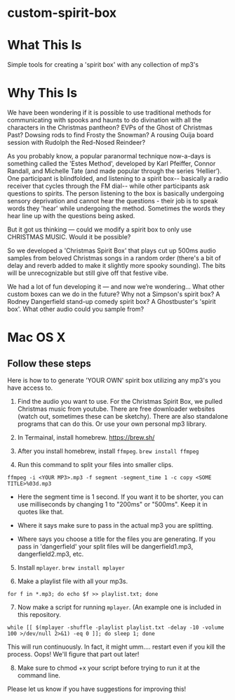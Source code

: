 # custom-spirit-box

# What This Is

Simple tools for creating a 'spirit box' with any collection of mp3's

# Why This Is

We have been wondering if it is possible to use traditional methods for communicating with spooks and haunts to do divination with all the characters in the Christmas pantheon? EVPs of the Ghost of Christmas Past? Dowsing rods to find Frosty the Snowman? A rousing Ouija board session with Rudolph the Red-Nosed Reindeer?

As you probably know, a popular paranormal technique now-a-days is something called the 'Estes Method', developed by Karl Pfeiffer, Connor Randall, and Michelle Tate (and made popular through the series ‘Hellier’). One participant is blindfolded, and listening to a spirit box-- basically a radio receiver that cycles through the FM dial-- while other participants ask questions to spirits. The person listening to the box is basically undergoing sensory deprivation and cannot hear the questions - their job is to speak words they 'hear' while undergoing the method. Sometimes the words they hear line up with the questions being asked.

But it got us thinking — could we modify a spirit box to only use CHRISTMAS MUSIC. Would it be possible?

So we developed a 'Christmas Spirit Box' that plays cut up 500ms audio samples from beloved Christmas songs in a random order (there's a bit of delay and reverb added to make it slightly more spooky sounding). The bits will be unrecognizable but still give off that festive vibe. 

We had a lot of fun developing it — and now we’re wondering… 
What other custom boxes can we do in the future?
Why not a Simpson's spirit box? A Rodney Dangerfield stand-up comedy spirit box? A Ghostbuster's 'spirit box'. 
What other audio could you sample from? 

# Mac OS X

## Follow these steps

Here is how to to generate 'YOUR OWN' spirit box utilizing any mp3's you have access to.

1. Find the audio you want to use. For the Christmas Spirit Box, we pulled Christmas music from youtube. There are free downloader websites (watch out, sometimes these can be sketchy). There are also standalone programs that can do this. Or use your own personal mp3 library. 

2. In Termainal, install homebrew. https://brew.sh/

3. After you install homebrew, install `ffmpeg`. `brew install ffmpeg`

4. Run this command to split your files into smaller clips.
 
 `ffmpeg -i <YOUR MP3>.mp3 -f segment -segment_time 1 -c copy <SOME TITLE>%03d.mp3`
 
 - Here the segment time is 1 second. If you want it to be shorter, you can use milliseconds by changing 1 to "200ms" or "500ms". Keep it in quotes like that.
 
 - Where it says <YOUR MP3> make sure to pass in the actual mp3 you are splitting.
 
 - Where says <SOME TITLE> you choose a title for the files you are generating. If you pass in 'dangerfield' your split files will be dangerfield1.mp3, dangerfield2.mp3, etc.
  
5. Install `mplayer`. `brew install mplayer`

6. Make a playlist file with all your mp3s. 
  
  `for f in *.mp3; do echo $f >> playlist.txt; done`

7. Now make a script for running `mplayer`. (An example one is included in this repository.
  
  `while [[ $(mplayer -shuffle -playlist playlist.txt -delay -10 -volume 100 >/dev/null 2>&1) -eq 0 ]]; do sleep 1; done`
  
  This will run continuously. In fact, it might umm.... restart even if you kill the process. Oops! We'll figure that part out later!
  
8. Make sure to chmod +x your script before trying to run it at the command line. 
 
Please let us know if you have suggestions for improving this!

